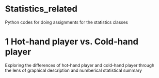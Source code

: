 # Statistics_related
Python codes for doing assignments for the statistics classes

# 1 Hot-hand player vs. Cold-hand player 
Exploring the differences of hot-hand player and cold-hand player through the lens of graphical description and numberical statistical summary
